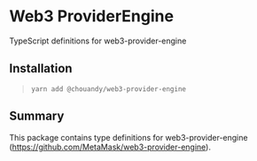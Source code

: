 # Web3 ProviderEngine

TypeScript definitions for web3-provider-engine

## Installation

> `yarn add @chouandy/web3-provider-engine`

## Summary

This package contains type definitions for web3-provider-engine (<https://github.com/MetaMask/web3-provider-engine>).
